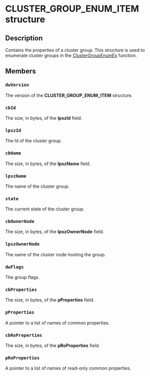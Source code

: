 # CLUSTER_GROUP_ENUM_ITEM structure

## Description

Contains the properties of a cluster group. This structure is used to enumerate cluster groups in the
[ClusterGroupEnumEx](https://learn.microsoft.com/windows/desktop/api/clusapi/nf-clusapi-clustergroupenumex) function.

## Members

### `dwVersion`

The version of the
**CLUSTER_GROUP_ENUM_ITEM** structure.

### `cbId`

The size, in bytes, of the **lpszId** field.

### `lpszId`

The Id of the cluster group.

### `cbName`

The size, in bytes, of the **IpszName** field.

### `lpszName`

The name of the cluster group.

### `state`

The current state of the cluster group.

### `cbOwnerNode`

The size, in bytes, of the **IpszOwnerNode** field.

### `lpszOwnerNode`

The name of the cluster node hosting the group.

### `dwFlags`

The group flags.

### `cbProperties`

The size, in bytes, of the **pProperties** field.

### `pProperties`

A pointer to a list of names of common properties.

### `cbRoProperties`

The size, in bytes, of the **pRoProperties** field.

### `pRoProperties`

A pointer to a list of names of read-only common properties.